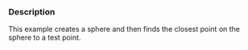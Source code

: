 ### Description

This example creates a sphere and then finds the closest point on the sphere to a test point.
